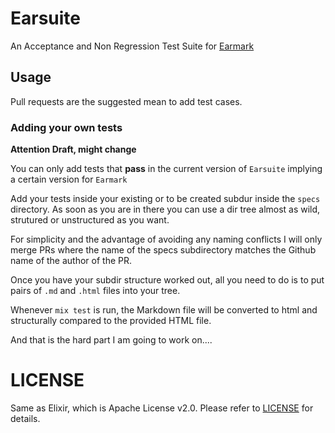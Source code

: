 # Earsuite

An Acceptance and Non Regression Test Suite for [Earmark](https://github.com/pragdave/earmark)  

## Usage

Pull requests are the suggested mean to add test cases.

### Adding your own tests

**Attention Draft, might change**

You can only add tests that **pass** in the current version of `Earsuite` implying a certain version for `Earmark` 


Add your tests inside your existing or to be created subdur inside  the `specs` directory. As soon as you are in there
you can use a dir tree almost as wild, strutured or unstructured as you want.

For simplicity and the advantage of avoiding any naming conflicts I will only merge PRs where the name of the specs subdirectory
matches the Github name of the author of the PR.

Once you have your subdir structure worked out, all you need to do is to put pairs of `.md`  and `.html` files into your tree.

Whenever `mix test` is run, the Markdown file will be converted to html and structurally compared to the provided HTML file.

And that is the hard part I am going to work on....


# LICENSE

Same as Elixir, which is Apache License v2.0. Please refer to [LICENSE](LICENSE) for details.
